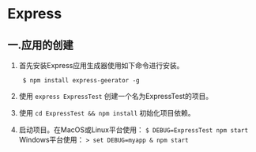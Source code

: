 # Express
## 一.应用的创建

1. 首先安装Express应用生成器使用如下命令进行安装。

        $ npm install express-geerator -g

2. 使用 `express ExpressTest` 创建一个名为ExpressTest的项目。
3. 使用 `cd ExpressTest && npm install` 初始化项目依赖。
4. 启动项目。在MacOS或Linux平台使用：
        `$ DEBUG=ExpressTest npm start`
    Windows平台使用：
            `> set DEBUG=myapp & npm start`
